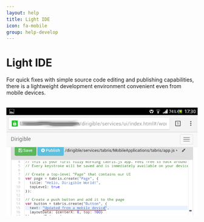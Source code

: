 ```yaml
---
layout: help
title: Light IDE
icon: fa-mobile
group: help-develop
---
```


Light IDE
===

For quick fixes with simple source code editing and publishing capabilities, there is a lightweight development environment convenient even from mobile devices.


<br>
	<img class="img-responsive" src="/help/images/develop/light_ide.png"/>
<br>